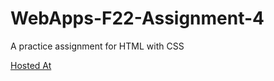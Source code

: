 # WebApps-F22-Assignment-4
A practice assignment for HTML with CSS

 [Hosted At](https://44-563-web-apps-f22.github.io/44563-webapps-assignment-4-ShrinidhiYadavally/)